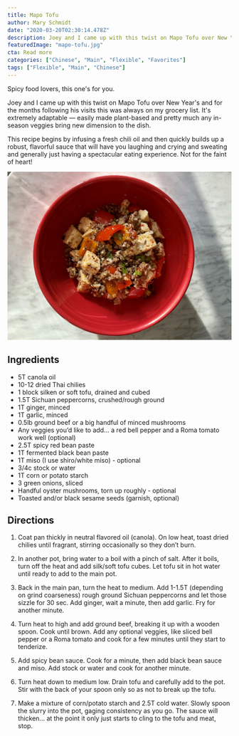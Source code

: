 ```yaml
---
title: Mapo Tofu
author: Mary Schmidt
date: "2020-03-20T02:30:14.478Z"
description: Joey and I came up with this twist on Mapo Tofu over New Year's and for the months following his visits this was always on my grocery list. It's extremely adaptable — easily made plant-based, and pretty much any in-season veggies bring new dimension to the dish.
featuredImage: "mapo-tofu.jpg"
cta: Read more
categories: ["Chinese", "Main", "Flexible", "Favorites"]
tags: ["Flexible", "Main", "Chinese"]
---
```


Spicy food lovers, this one's for you.

Joey and I came up with this twist on Mapo Tofu over New Year's and for the months following his visits this was always on my grocery list. It's extremely adaptable — easily made plant-based and pretty much any in-season veggies bring new dimension to the dish.

This recipe begins by infusing a fresh chili oil and then quickly builds up a robust, flavorful sauce that will have you laughing and crying and sweating and generally just having a spectacular eating experience. Not for the faint of heart!

![Mapo Tofu rice bowl](./mapo-tofu-bowl.jpg)

## Ingredients

-   5T canola oil
-   10-12 dried Thai chilies
-   1 block silken or soft tofu, drained and cubed
-   1.5T Sichuan peppercorns, crushed/rough ground
-   1T ginger, minced
-   1T garlic, minced
-   0.5lb ground beef or a big handful of minced mushrooms
-   Any veggies you’d like to add… a red bell pepper and a Roma tomato work well (optional)
-   2.5T spicy red bean paste
-   1T fermented black bean paste
-   1T miso (I use shiro/white miso) - optional
-   3/4c stock or water
-   1T corn or potato starch
-   3 green onions, sliced
-   Handful oyster mushrooms, torn up roughly - optional
-   Toasted and/or black sesame seeds (garnish, optional)

## Directions

1. Coat pan thickly in neutral flavored oil (canola). On low heat, toast dried chilies until fragrant, stirring occasionally so they don’t burn.

2. In another pot, bring water to a boil with a pinch of salt. After it boils, turn off the heat and add silk/soft tofu cubes. Let tofu sit in hot water until ready to add to the main pot.

3. Back in the main pan, turn the heat to medium. Add 1-1.5T (depending on grind coarseness) rough ground Sichuan peppercorns and let those sizzle for 30 sec. Add ginger, wait a minute, then add garlic. Fry for another minute.

4. Turn heat to high and add ground beef, breaking it up with a wooden spoon. Cook until brown. Add any optional veggies, like sliced bell pepper or a Roma tomato and cook for a few minutes until they start to tenderize.

5. Add spicy bean sauce. Cook for a minute, then add black bean sauce and miso. Add stock or water and cook for another minute.

6. Turn heat down to medium low. Drain tofu and carefully add to the pot. Stir with the back of your spoon only so as not to break up the tofu.

7. Make a mixture of corn/potato starch and 2.5T cold water. Slowly spoon the slurry into the pot, gaging consistency as you go. The sauce will thicken... at the point it only just starts to cling to the tofu and meat, stop.

